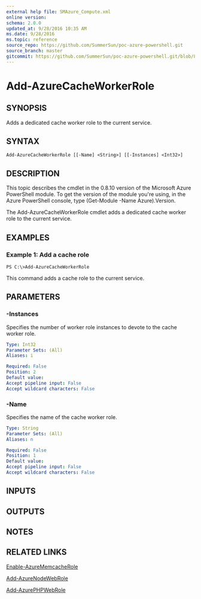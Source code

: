 ```yaml
---
external help file: SMAzure_Compute.xml
online version: 
schema: 2.0.0
updated_at: 9/28/2016 10:35 AM
ms.date: 9/28/2016
ms.topic: reference
source_repo: https://github.com/SummerSun/poc-azure-powershell.git
source_branch: master
gitcommit: https://github.com/SummerSun/poc-azure-powershell.git/blob/8903b0f1daa01932ac5fa167f377736de2df6709/azureps-cmdlets-docs/Service%20Management/Compute%20Cmdlets/v1.0/Add-AzureCacheWorkerRole.md
---
```


# Add-AzureCacheWorkerRole
## SYNOPSIS
Adds a dedicated cache worker role to the current service.

## SYNTAX

```
Add-AzureCacheWorkerRole [[-Name] <String>] [[-Instances] <Int32>]
```

## DESCRIPTION
This topic describes the cmdlet in the 0.8.10 version of the Microsoft Azure PowerShell module.
To get the version of the module you're using, in the Azure PowerShell console, type (Get-Module -Name Azure).Version.

The Add-AzureCacheWorkerRole cmdlet adds a dedicated cache worker role to the current service.

## EXAMPLES

### Example 1: Add a cache role
```
PS C:\>Add-AzureCacheWorkerRole
```

This command adds a cache role to the current service.

## PARAMETERS

### -Instances
Specifies the number of worker role instances to devote to the cache worker role.

```yaml
Type: Int32
Parameter Sets: (All)
Aliases: i

Required: False
Position: 2
Default value: 
Accept pipeline input: False
Accept wildcard characters: False
```

### -Name
Specifies the name of the cache worker role.

```yaml
Type: String
Parameter Sets: (All)
Aliases: n

Required: False
Position: 1
Default value: 
Accept pipeline input: False
Accept wildcard characters: False
```

## INPUTS

## OUTPUTS

## NOTES

## RELATED LINKS

[Enable-AzureMemcacheRole](a836221d-899c-40af-b2f7-0629c13e3de3)

[Add-AzureNodeWebRole](72be1e83-84e2-49fc-aa52-b3d3dd0490a3)

[Add-AzurePHPWebRole](6dd8d854-912d-4281-977c-ff3ec15ccf51)


